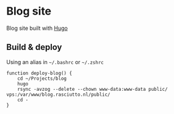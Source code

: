 # Blog site
Blog site built with [Hugo](https://gohugo.io)

## Build & deploy
Using an alias in `~/.bashrc` or `~/.zshrc`
```
function deploy-blog() {
    cd ~/Projects/blog
    hugo
    rsync -avzog --delete --chown www-data:www-data public/ vps:/var/www/blog.rasciutto.nl/public/
    cd -
}
```
